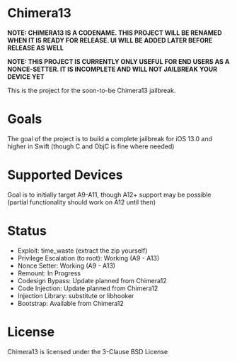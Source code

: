 # Chimera13

**NOTE: CHIMERA13 IS A CODENAME. THIS PROJECT WILL BE RENAMED WHEN IT IS READY FOR RELEASE. UI WILL BE ADDED LATER BEFORE RELEASE AS WELL**

**NOTE: THIS PROJECT IS CURRENTLY ONLY USEFUL FOR END USERS AS A NONCE-SETTER. IT IS INCOMPLETE AND WILL NOT JAILBREAK YOUR DEVICE YET**

This is the project for the soon-to-be Chimera13 jailbreak.

# Goals

The goal of the project is to build a complete jailbreak for iOS 13.0 and higher in Swift (though C and ObjC is fine where needed)

# Supported Devices

Goal is to initially target A9-A11, though A12+ support may be possible (partial functionality should work on A12 until then)

# Status

* Exploit: time_waste (extract the zip yourself)
* Privilege Escalation (to root): Working (A9 - A13)
* Nonce Setter: Working (A9 - A13)
* Remount: In Progress
* Codesign Bypass: Update planned from Chimera12
* Code Injection: Update planned from Chimera12
* Injection Library: substitute or libhooker
* Bootstrap: Available from Chimera12

# License

Chimera13 is licensed under the 3-Clause BSD License
